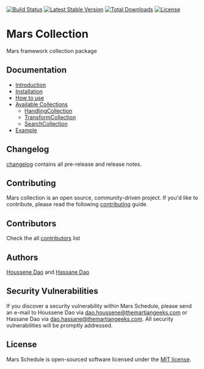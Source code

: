 [![Build Status](https://travis-ci.org/marsphp/collection.svg?branch=master)](https://travis-ci.org/marsphp/collection) [![Latest Stable Version](https://poser.pugx.org/mars/collection/v/stable)](https://packagist.org/packages/mars/collection) [![Total Downloads](https://poser.pugx.org/mars/collection/downloads)](https://packagist.org/packages/mars/collection) [![License](https://poser.pugx.org/mars/collection/license)](https://packagist.org/packages/mars/collection)

# Mars Collection
Mars framework collection package

## Documentation
- [Introduction](INTRO.md)
- [Installation](INSTALL.md)
- [How to use](how-to-use.md)
- [Available Collections](available-collections.md)
    - [HandlingCollection](handling-collection.md)
    - [TransformCollection](transform-collection.md)
    - [SearchCollection](search-collection.md)
- [Example]()

## Changelog
[changelog](CHANGELOG.md) contains all pre-release and release notes.

## Contributing
Mars collection is an open source, community-driven project.
If you'd like to contribute, please read the following [contributing](CONTRIBUTING.md) guide.

## Contributors
Check the all [contributors](CONTRIBUTORS.md) list

## Authors
[Houssene Dao](https://github.com/houssenedao) and [Hassane Dao](https://github.com/hassanedao)

## Security Vulnerabilities
If you discover a security vulnerability within Mars Schedule, please send an e-mail to Houssene Dao via [dao.houssene@themartiangeeks.com](mailto:dao.houssene@themartiangeeks.com) or Hassane Dao via [dao.hassane@themartiangeeks.com](mailto:dao.hassane@themartiangeeks.com). All security vulnerabilities will be promptly addressed.

## License
Mars Schedule is open-sourced software licensed under the [MIT license](http://opensource.org/licenses/MIT).

